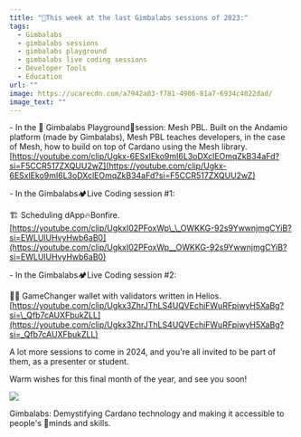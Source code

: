 ```yaml
---
title: "🎅This week at the last Gimbalabs sessions of 2023:"
tags:
  - Gimbalabs
  - gimbalabs sessions
  - gimbalabs playground
  - gimbalabs live coding sessions
  - Developer Tools
  - Education
url: ""
image: https://ucarecdn.com/a7942a03-f781-4906-81a7-6934c4022dad/
image_text: ""
---
```


\- In the 🎢 Gimbalabs Playground🎡session: Mesh PBL. Built on the Andamio platform (made by Gimbalabs), Mesh PBL teaches developers, in the case of Mesh, how to build on top of Cardano using the Mesh library. [https://youtube.com/clip/Ugkx-6ESxlEko9mI6L3oDXclEOmqZkB34aFd?si=F5CCR517ZXQUU2wZ](https://youtube.com/clip/Ugkx-6ESxlEko9mI6L3oDXclEOmqZkB34aFd?si=F5CCR517ZXQUU2wZ)

\- In the Gimbalabs🏕Live Coding session #1:

🏗 Scheduling dApp🔥Bonfire. [https://youtube.com/clip/UgkxI02PFoxWp\_\_OWKKG-92s9YwwnjmgCYiB?si=EWLUlUHvyHwb6aB0](https://youtube.com/clip/UgkxI02PFoxWp__OWKKG-92s9YwwnjmgCYiB?si=EWLUlUHvyHwb6aB0)

\- In the Gimbalabs🏕Live Coding session #2:

👨‍🏭 GameChanger wallet with validators written in Helios. [https://youtube.com/clip/Ugkx3ZhrJThLS4UQVEchiFWuRFpiwyH5XaBg?si=\_Qfb7cAUXFbukZLL](https://youtube.com/clip/Ugkx3ZhrJThLS4UQVEchiFWuRFpiwyH5XaBg?si=_Qfb7cAUXFbukZLL)

A lot more sessions to come in 2024, and you're all invited to be part of them, as a presenter or student.

Warm wishes for this final month of the year, and see you soon!

  
![](https://ucarecdn.com/a7942a03-f781-4906-81a7-6934c4022dad/)

Gimbalabs: Demystifying Cardano technology and making it accessible to people's 🧠minds and skills.
